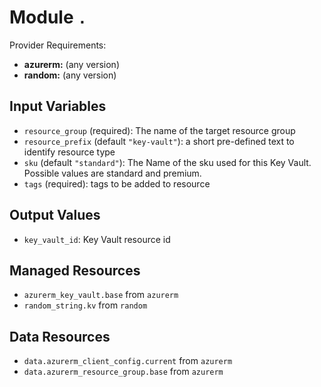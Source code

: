 
# Module `.`

Provider Requirements:
* **azurerm:** (any version)
* **random:** (any version)

## Input Variables
* `resource_group` (required): The name of the target resource group
* `resource_prefix` (default `"key-vault"`): a short pre-defined text to identify resource type
* `sku` (default `"standard"`): The Name of the sku used for this Key Vault. Possible values are standard and premium.
* `tags` (required): tags to be added to resource

## Output Values
* `key_vault_id`: Key Vault resource id

## Managed Resources
* `azurerm_key_vault.base` from `azurerm`
* `random_string.kv` from `random`

## Data Resources
* `data.azurerm_client_config.current` from `azurerm`
* `data.azurerm_resource_group.base` from `azurerm`

